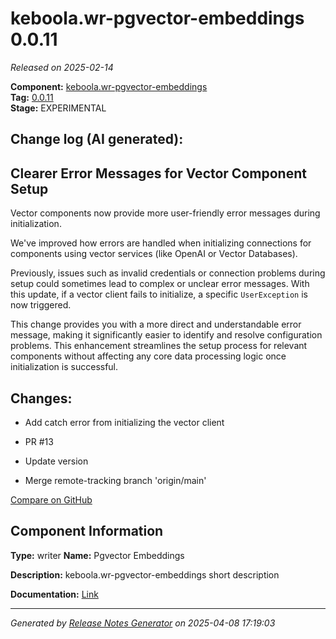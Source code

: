 #  keboola.wr-pgvector-embeddings 0.0.11

_Released on 2025-02-14_

**Component:** [keboola.wr-pgvector-embeddings](https://github.com/keboola/component-embeddings-v2)  
**Tag:** [0.0.11](https://github.com/keboola/component-embeddings-v2/releases/tag/0.0.11)  
**Stage:** EXPERIMENTAL


## Change log (AI generated):
## Clearer Error Messages for Vector Component Setup
Vector components now provide more user-friendly error messages during initialization.

We've improved how errors are handled when initializing connections for components using vector services (like OpenAI or Vector Databases).

Previously, issues such as invalid credentials or connection problems during setup could sometimes lead to complex or unclear error messages. With this update, if a vector client fails to initialize, a specific `UserException` is now triggered.

This change provides you with a more direct and understandable error message, making it significantly easier to identify and resolve configuration problems. This enhancement streamlines the setup process for relevant components without affecting any core data processing logic once initialization is successful.



## Changes:



- Add catch error from initializing the vector client 




- PR #13 




- Update version 




- Merge remote-tracking branch 'origin/main' 



[Compare on GitHub](https://github.com/keboola/component-embeddings-v2/compare/0.0.10...0.0.11)



## Component Information
**Type:** writer
**Name:** Pgvector Embeddings

**Description:** keboola.wr-pgvector-embeddings short description


**Documentation:** [Link](https://github.com/keboola/component-embeddings-v2/blob/master/README.md)



---
_Generated by [Release Notes Generator](https://github.com/keboola/release-notes-generator)
on 2025-04-08 17:19:03_